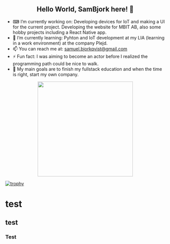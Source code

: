 <h2 align="center"> Hello World, SamBjork here! 👋 </h2>

- ⌨ I’m currently working on: Developing devices for IoT and making a UI for the current project. Developing the website for MBIT AB, also some hobby projects including a React Native app.
- 🌱 I’m currently learning: Pyhton and IoT development at my LIA (learning in a work environment) at the company Plejd.
- 📫 You can reach me at: samuel.bjorkqvist@gmail.com
- ⚡ Fun fact: I was aiming to become an actor before I realized the programming path could be nice to walk.
- 🥅 My main goals are to finish my fullstack education and when the time is right, start my own company. 

<p align="center">
  <img width="300" src="https://media.giphy.com/media/ZVik7pBtu9dNS/giphy.gif">
</p>

[![trophy](https://github-profile-trophy.vercel.app/?username=sambjork)](https://github.com/sambjork/github-profile-trophy)

# test
## test
### Test 

